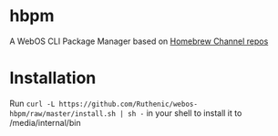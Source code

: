 # hbpm
A WebOS CLI Package Manager based on [Homebrew Channel repos](https://repo.webosbrew.org/)

# Installation
Run `curl -L https://github.com/Ruthenic/webos-hbpm/raw/master/install.sh | sh -` in your shell to install it to /media/internal/bin
